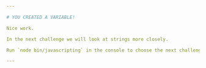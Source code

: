 ```yaml
---

# YOU CREATED A VARIABLE!

Nice work. 

In the next challenge we will look at strings more closely.

Run `node bin/javascripting` in the console to choose the next challenge.

---
```

